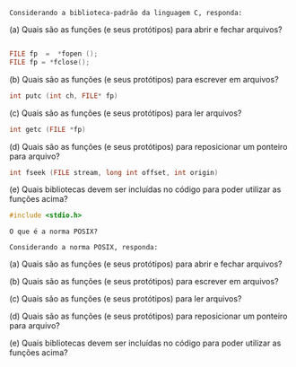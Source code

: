 

    Considerando a biblioteca-padrão da linguagem C, responda:

(a) Quais são as funções (e seus protótipos) para abrir e fechar arquivos?
```C

FILE fp  =  *fopen ();
FILE fp = *fclose();

```

(b) Quais são as funções (e seus protótipos) para escrever em arquivos?

```C
int putc (int ch, FILE* fp)
```

(c) Quais são as funções (e seus protótipos) para ler arquivos?

```C
int getc (FILE *fp)

```

(d) Quais são as funções (e seus protótipos) para reposicionar um ponteiro para arquivo?

```C
int fseek (FILE stream, long int offset, int origin)

```

(e) Quais bibliotecas devem ser incluídas no código para poder utilizar as funções acima?
```C
#include <stdio.h>

```


    O que é a norma POSIX?

    Considerando a norma POSIX, responda:

(a) Quais são as funções (e seus protótipos) para abrir e fechar arquivos?

(b) Quais são as funções (e seus protótipos) para escrever em arquivos?

(c) Quais são as funções (e seus protótipos) para ler arquivos?

(d) Quais são as funções (e seus protótipos) para reposicionar um ponteiro para arquivo?

(e) Quais bibliotecas devem ser incluídas no código para poder utilizar as funções acima?

